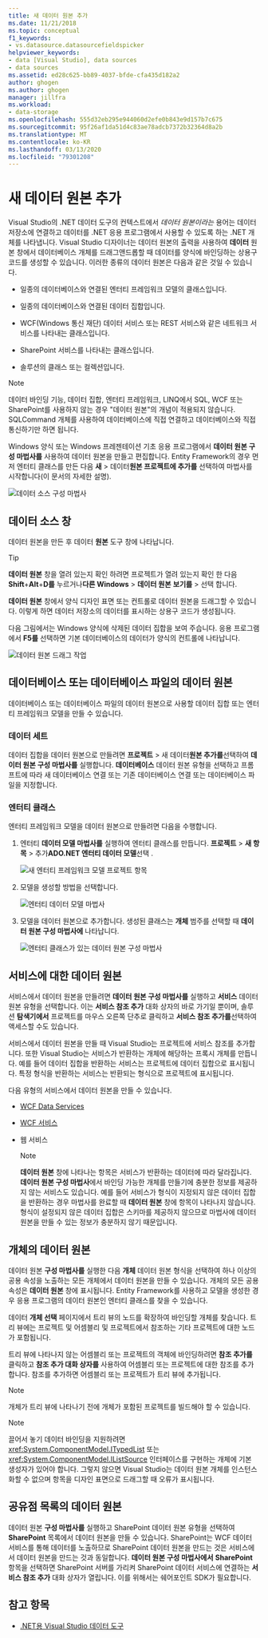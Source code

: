 ```yaml
---
title: 새 데이터 원본 추가
ms.date: 11/21/2018
ms.topic: conceptual
f1_keywords:
- vs.datasource.datasourcefieldspicker
helpviewer_keywords:
- data [Visual Studio], data sources
- data sources
ms.assetid: ed28c625-bb89-4037-bfde-cfa435d182a2
author: ghogen
ms.author: ghogen
manager: jillfra
ms.workload:
- data-storage
ms.openlocfilehash: 555d32eb295e944060d2efe0b843e9d157b7c675
ms.sourcegitcommit: 95f26af1da51d4c83ae78adcb7372b32364d8a2b
ms.translationtype: MT
ms.contentlocale: ko-KR
ms.lasthandoff: 03/13/2020
ms.locfileid: "79301208"
---
```

# <a name="add-new-data-sources"></a>새 데이터 원본 추가

Visual Studio의 .NET 데이터 도구의 컨텍스트에서 *데이터 원본이라는* 용어는 데이터 저장소에 연결하고 데이터를 .NET 응용 프로그램에서 사용할 수 있도록 하는 .NET 개체를 나타냅니다. Visual Studio 디자이너는 데이터 원본의 출력을 사용하여 **데이터** 원본 창에서 데이터베이스 개체를 드래그앤드롭할 때 데이터를 양식에 바인딩하는 상용구 코드를 생성할 수 있습니다. 이러한 종류의 데이터 원본은 다음과 같은 것일 수 있습니다.

- 일종의 데이터베이스와 연결된 엔터티 프레임워크 모델의 클래스입니다.

- 일종의 데이터베이스와 연결된 데이터 집합입니다.

- WCF(Windows 통신 재단) 데이터 서비스 또는 REST 서비스와 같은 네트워크 서비스를 나타내는 클래스입니다.

- SharePoint 서비스를 나타내는 클래스입니다.

- 솔루션의 클래스 또는 컬렉션입니다.

> [!NOTE]
> 데이터 바인딩 기능, 데이터 집합, 엔터티 프레임워크, LINQ에서 SQL, WCF 또는 SharePoint를 사용하지 않는 경우 "데이터 원본"의 개념이 적용되지 않습니다. SQLCommand 개체를 사용하여 데이터베이스에 직접 연결하고 데이터베이스와 직접 통신하기만 하면 됩니다.

Windows 양식 또는 Windows 프레젠테이션 기초 응용 프로그램에서 **데이터 원본 구성 마법사를** 사용하여 데이터 원본을 만들고 편집합니다. Entity Framework의 경우 먼저 엔터티 클래스를 만든 다음 **새** > 데이터**원본 프로젝트에 추가를** 선택하여 마법사를 시작합니다(이 문서의 자세한 설명).

![데이터 소스 구성 마법사](../data-tools/media/data-source-configuration-wizard.png)

## <a name="data-sources-window"></a>데이터 소스 창

데이터 원본을 만든 후 데이터 **원본** 도구 창에 나타납니다.

> [!TIP]
> **데이터 원본** 창을 열려 있는지 확인 하려면 프로젝트가 열려 있는지 확인 한 다음 **Shift**+**Alt**+**D를** 누르거나**다른 Windows** > **데이터 원본** **보기를** > 선택 합니다.

**데이터 원본** 창에서 양식 디자인 표면 또는 컨트롤로 데이터 원본을 드래그할 수 있습니다. 이렇게 하면 데이터 저장소의 데이터를 표시하는 상용구 코드가 생성됩니다.

다음 그림에서는 Windows 양식에 삭제된 데이터 집합을 보여 주습니다. 응용 프로그램에서 **F5를** 선택하면 기본 데이터베이스의 데이터가 양식의 컨트롤에 나타납니다.

![데이터 원본 드래그 작업](../data-tools/media/raddata-data-source-drag-operation.png)

## <a name="data-source-for-a-database-or-a-database-file"></a>데이터베이스 또는 데이터베이스 파일의 데이터 원본

데이터베이스 또는 데이터베이스 파일의 데이터 원본으로 사용할 데이터 집합 또는 엔터티 프레임워크 모델을 만들 수 있습니다.

### <a name="dataset"></a>데이터 세트

데이터 집합을 데이터 원본으로 만들려면 **프로젝트** > 새 데이터**원본 추가를**선택하여 **데이터 원본 구성 마법사를** 실행합니다. **데이터베이스** 데이터 원본 유형을 선택하고 프롬프트에 따라 새 데이터베이스 연결 또는 기존 데이터베이스 연결 또는 데이터베이스 파일을 지정합니다.

### <a name="entity-classes"></a>엔터티 클래스

엔터티 프레임워크 모델을 데이터 원본으로 만들려면 다음을 수행합니다.

1. 엔터티 **데이터 모델 마법사를** 실행하여 엔터티 클래스를 만듭니다. **프로젝트** > **새 항목** > 추가**ADO.NET 엔터티 데이터 모델**선택 .

   ![새 엔터티 프레임워크 모델 프로젝트 항목](../data-tools/media/raddata-new-entity-framework-model-project-item.png)

1. 모델을 생성할 방법을 선택합니다.

   ![엔터티 데이터 모델 마법사](../data-tools/media/raddata-entity-data-model-wizard.png)

1. 모델을 데이터 원본으로 추가합니다. 생성된 클래스는 **개체** 범주를 선택할 때 **데이터 원본 구성 마법사에** 나타납니다.

   ![엔터티 클래스가 있는 데이터 원본 구성 마법사](../data-tools/media/raddata-data-source-configuration-wizard-with-entity-classes.png)

## <a name="data-source-for-a-service"></a>서비스에 대한 데이터 원본

서비스에서 데이터 원본을 만들려면 **데이터 원본 구성 마법사를** 실행하고 **서비스** 데이터 원본 유형을 선택합니다. 이는 **서비스 참조 추가** 대화 상자의 바로 가기일 뿐이며, 솔루션 **탐색기에서** 프로젝트를 마우스 오른쪽 단추로 클릭하고 **서비스 참조 추가를**선택하여 액세스할 수도 있습니다.

서비스에서 데이터 원본을 만들 때 Visual Studio는 프로젝트에 서비스 참조를 추가합니다. 또한 Visual Studio는 서비스가 반환하는 개체에 해당하는 프록시 개체를 만듭니다. 예를 들어 데이터 집합을 반환하는 서비스는 프로젝트에 데이터 집합으로 표시됩니다. 특정 형식을 반환하는 서비스는 반환되는 형식으로 프로젝트에 표시됩니다.

다음 유형의 서비스에서 데이터 원본을 만들 수 있습니다.

- [WCF Data Services](/dotnet/framework/data/wcf/wcf-data-services-overview)

- [WCF 서비스](../data-tools/windows-communication-foundation-services-and-wcf-data-services-in-visual-studio.md)

- 웹 서비스

    > [!NOTE]
    > **데이터 원본** 창에 나타나는 항목은 서비스가 반환하는 데이터에 따라 달라집니다. **데이터 원본 구성 마법사**에서 바인딩 가능한 개체를 만들기에 충분한 정보를 제공하지 않는 서비스도 있습니다. 예를 들어 서비스가 형식이 지정되지 않은 데이터 집합을 반환하는 경우 마법사를 완료할 때 **데이터 원본** 창에 항목이 나타나지 않습니다. 형식이 설정되지 않은 데이터 집합은 스키마를 제공하지 않으므로 마법사에 데이터 원본을 만들 수 있는 정보가 충분하지 않기 때문입니다.

## <a name="data-source-for-an-object"></a>개체의 데이터 원본

데이터 원본 **구성 마법사를** 실행한 다음 **개체** 데이터 원본 형식을 선택하여 하나 이상의 공용 속성을 노출하는 모든 개체에서 데이터 원본을 만들 수 있습니다. 개체의 모든 공용 속성은 **데이터 원본** 창에 표시됩니다. Entity Framework를 사용하고 모델을 생성한 경우 응용 프로그램의 데이터 원본인 엔터티 클래스를 찾을 수 있습니다.

데이터 **개체 선택** 페이지에서 트리 뷰의 노드를 확장하여 바인딩할 개체를 찾습니다. 트리 뷰에는 프로젝트 및 어셈블리 및 프로젝트에서 참조하는 기타 프로젝트에 대한 노드가 포함됩니다.

트리 뷰에 나타나지 않는 어셈블리 또는 프로젝트의 객체에 바인딩하려면 **참조 추가를** 클릭하고 **참조 추가 대화 상자를** 사용하여 어셈블리 또는 프로젝트에 대한 참조를 추가합니다. 참조를 추가하면 어셈블리 또는 프로젝트가 트리 뷰에 추가됩니다.

> [!NOTE]
> 개체가 트리 뷰에 나타나기 전에 개체가 포함된 프로젝트를 빌드해야 할 수 있습니다.

> [!NOTE]
> 끌어서 놓기 데이터 바인딩을 지원하려면 <xref:System.ComponentModel.ITypedList> 또는 <xref:System.ComponentModel.IListSource> 인터페이스를 구현하는 개체에 기본 생성자가 있어야 합니다. 그렇지 않으면 Visual Studio는 데이터 원본 개체를 인스턴스화할 수 없으며 항목을 디자인 표면으로 드래그할 때 오류가 표시됩니다.

## <a name="data-source-for-a-sharepoint-list"></a>공유점 목록의 데이터 원본

데이터 원본 **구성 마법사를** 실행하고 SharePoint 데이터 원본 유형을 선택하여 **SharePoint** 목록에서 데이터 원본을 만들 수 있습니다. SharePoint는 WCF 데이터 서비스를 통해 데이터를 노출하므로 SharePoint 데이터 원본을 만드는 것은 서비스에서 데이터 원본을 만드는 것과 동일합니다. **데이터 원본 구성 마법사에서** **SharePoint** 항목을 선택하면 SharePoint 서버를 가리켜 SharePoint 데이터 서비스에 연결하는 **서비스 참조 추가** 대화 상자가 열립니다. 이를 위해서는 쉐어포인트 SDK가 필요합니다.

## <a name="see-also"></a>참고 항목

- [.NET용 Visual Studio 데이터 도구](../data-tools/visual-studio-data-tools-for-dotnet.md)
